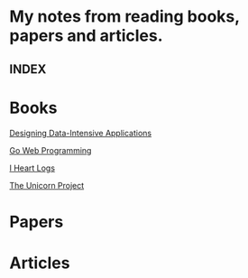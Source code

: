 # My notes from reading books, papers and articles.

## INDEX

# Books

[Designing Data-Intensive Applications](https://www.oreilly.com/library/view/designing-data-intensive-applications/9781491903063/)

[Go Web Programming](https://www.manning.com/books/go-web-programming)

[I Heart Logs](https://www.oreilly.com/library/view/i-heart-logs/9781491909379/)

[The Unicorn Project](https://itrevolution.com/product/the-unicorn-project/)
# Papers



# Articles


